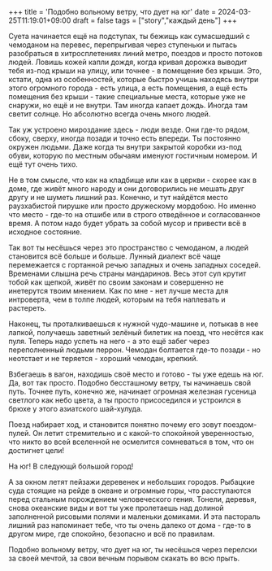 +++
title = 'Подобно вольному ветру, что дует на юг'
date = 2024-03-25T11:19:01+09:00
draft = false
tags = ["story","каждый день"]
+++

Суета начинается ещё на подступах, ты бежищь как сумасшедший с чемоданом на перевес, перепрыгивая через ступеньки и пытась разобраться в хитросплетениях линий метро, поездов и просто потоков людей. Ловишь кожей капли дождя, когда кривая дорожка выводит тебя из-под крыши на улицу, или точнее - в помещение без крыши. Это, кстати, одна из особенностей, которые быстро учишь находясь внутри этого огромного города - есть улица, а есть помещения, а ещё есть помещения без крыши - такие специальные места, которые уже не снаружи, но ещё и не внутри. Там иногда капает дождь. Иногда там светит солнце. Но абсолютно всегда очень много людей.

Так уж устроено мироздание здесь - люди везде. Они где-то рядом, сбоку, сверху, иногда позади и точно есть впереди. Ты постоянно окружен людьми. Даже когда ты внутри закрытой коробки из-под обуви, которую по местным обычаям именуют гостичным номером. И ещё тут очень тихо. 

Не в том смысле, что как на кладбище или как в церкви - скорее как в доме, где живёт много народу и они договорились не мешать друг другу и не шуметь лишний раз. Конечно, и тут найдётся место раузхабистой пирушке или просто дружескому мордобою. Но именно что место - где-то на отшибе или в строго отведённое и согласованное время. А потом надо будет убрать за собой мусор и привести всё в исходное состояние.

Так вот ты несёшься через это пространство с чемоданом, а людей становится всё  больше и больше. Лунный диалект всё чаще перемежается с гортанной речью западных и очень западных соседей. Временами слышна речь страны мандаринов. Весь этот суп крутит тобой как щепкой, живёт по своим законам и совершенно не инетерутся твоим мнением. Как по мне - нет лучше места для интроверта, чем в толпе людей, которым на тебя наплевать и растереть.

Наконец, ты проталкиваешься к нужной чудо-машине и, потыкав в нее лапкой, получаешь заветный зелёный билетик на поезд, что несётся как пуля. Теперь надо успеть на него - а это ещё забег через переполненный людьми перрон. Чемодан болтается где-то позади - но неотстает и не теряется - хороший чемодан, крепкий.

Взбегаешь в вагон, находишь своё место и готово - ты уже едешь на юг. Да, вот так просто. Подобно бессташному ветру, ты начинаешь свой путь. Точнее путь, конечно же, начинает огромная железная гусеница светлого как небо цвета, а ты просто присоседился и устроился в брюхе у этого азиатского шай-хулуда. 

Поезд набирает ход, и становится понятно почему его зовут поездом-пулей. Он летит стремительно и с какой-то спокойной уверенностью, что никто во всей вселенной не осмелится сомневаться в том, что он достигнет цели!

На юг! В следующй  большой город!

А за окном летят пейзажи деревенек и небольших городов. Рыбацкие суда стоящие на рейде в океане и огромные горы, что расступаются перед стальным порождением человеческого гения. Тонели, деревья, снова океанские виды и вот ты уже пролетаешь над долиной заполненной рисовыми полями и маленьки домиками. И эта пастораль лишний раз напоминает тебе, что ты очень далеко от дома - где-то в другом мире, где спокойно, безопасно и всё по правилам.

Подобно вольному ветру, что дует на юг, ты несёшься через перелски за своей мечтой, за свои вечным порывом скакать во всю прыть.

